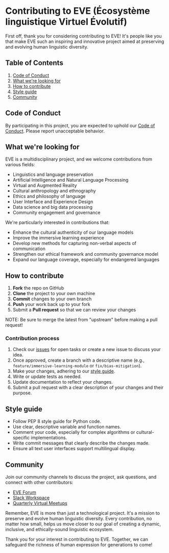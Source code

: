 # Contributing to EVE (Écosystème linguistique Virtuel Évolutif)

First off, thank you for considering contributing to EVE! It's people like you that make EVE such an inspiring and innovative project aimed at preserving and evolving human linguistic diversity.

## Table of Contents

1. [Code of Conduct](#code-of-conduct)
2. [What we're looking for](#what-were-looking-for)
3. [How to contribute](#how-to-contribute)
4. [Style guide](#style-guide)
5. [Community](#community)

## Code of Conduct

By participating in this project, you are expected to uphold our [Code of Conduct](CODE_OF_CONDUCT.md). Please report unacceptable behavior.

## What we're looking for

EVE is a multidisciplinary project, and we welcome contributions from various fields:

- Linguistics and language preservation
- Artificial Intelligence and Natural Language Processing
- Virtual and Augmented Reality
- Cultural anthropology and ethnography
- Ethics and philosophy of language
- User Interface and Experience Design
- Data science and big data processing
- Community engagement and governance

We're particularly interested in contributions that:

- Enhance the cultural authenticity of our language models
- Improve the immersive learning experience
- Develop new methods for capturing non-verbal aspects of communication
- Strengthen our ethical framework and community governance model
- Expand our language coverage, especially for endangered languages

## How to contribute

1. **Fork** the repo on GitHub
2. **Clone** the project to your own machine
3. **Commit** changes to your own branch
4. **Push** your work back up to your fork
5. Submit a **Pull request** so that we can review your changes

NOTE: Be sure to merge the latest from "upstream" before making a pull request!

### Contribution process

1. Check our [issues](https://github.com/EVEproject/EVE/issues) for open tasks or create a new issue to discuss your idea.
2. Once approved, create a branch with a descriptive name (e.g., `feature/immersive-learning-module` or `fix/bias-mitigation`).
3. Make your changes, adhering to our [style guide](#style-guide).
4. Write or update tests as needed.
5. Update documentation to reflect your changes.
6. Submit a pull request with a clear description of your changes and their purpose.

## Style guide

- Follow PEP 8 style guide for Python code.
- Use clear, descriptive variable and function names.
- Comment your code, especially for complex algorithms or cultural-specific implementations.
- Write commit messages that clearly describe the changes made.
- Ensure all text user interfaces support multilingual display.

## Community

Join our community channels to discuss the project, ask questions, and connect with other contributors:

- [EVE Forum](https://forum.eveproject.org)
- [Slack Workspace](https://eveworkspace.slack.com)
- [Quarterly Virtual Meetups](https://eveproject.org/meetups)

Remember, EVE is more than just a technological project. It's a mission to preserve and evolve human linguistic diversity. Every contribution, no matter how small, helps us move closer to our goal of creating a dynamic, inclusive, and ethically-sound linguistic ecosystem.

Thank you for your interest in contributing to EVE. Together, we can safeguard the richness of human expression for generations to come!
